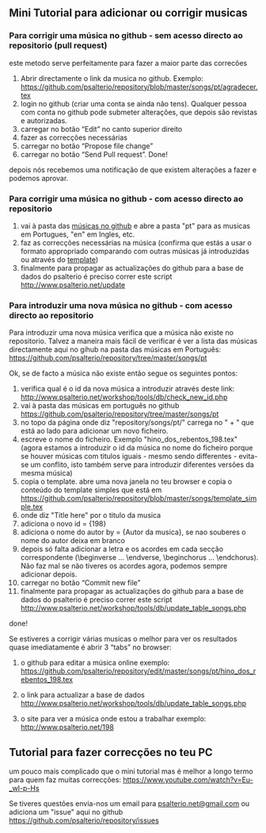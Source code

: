 ## Mini Tutorial para adicionar ou corrigir musicas

### Para corrigir uma música no github - sem acesso directo ao repositorio (pull request)
este metodo serve perfeitamente para fazer a maior parte das correcões

1. Abrir directamente o link da musica no github. Exemplo:  
https://github.com/psalterio/repository/blob/master/songs/pt/agradecer.tex  
2. login no github (criar uma conta se ainda não tens). Qualquer pessoa com conta no github pode submeter alterações, que depois são revistas e autorizadas.   
3. carregar no botão “Edit” no canto superior direito  
4. fazer as correcções necessárias   
5. carregar no botão “Propose file change”  
6. carregar no botão “Send Pull request”. Done!  

depois nós recebemos uma notificação de que existem alterações a fazer e podemos aprovar.

### Para corrigir uma música no github - com acesso directo ao repositorio
1. vai à pasta das [músicas no github](https://github.com/psalterio/repository/tree/master/songs/)
e abre a pasta "pt" para as musicas em Portugues, "en" em Ingles, etc.
2. faz as correcções necessárias na música (confirma que estás a usar o formato appropriado comparando com outras músicas já introduzidas ou através do [template](https://github.com/psalterio/repository/blob/master/songs/template_simple.tex))
3. finalmente para propagar as actualizações do github para a base de dados do 
psalterio é preciso correr este script http://www.psalterio.net/update


### Para introduzir uma nova música no github - com acesso directo ao repositorio
Para introduzir uma nova música verifica que a música não existe no repositorio. 
Talvez a maneira mais fácil de verificar é ver a lista das músicas directamente aqui no gihub na 
pasta das músicas em Português: https://github.com/psalterio/repository/tree/master/songs/pt

Ok, se de facto a música não existe então segue os seguintes pontos:

1. verifica qual é o id da nova música a introduzir através deste link:  http://www.psalterio.net/workshop/tools/db/check_new_id.php
2. vai à pasta das músicas em português no github 
https://github.com/psalterio/repository/tree/master/songs/pt
3. no topo da página onde diz "repository/songs/pt/" carrega no " + " que está ao lado para adicionar um novo ficheiro.
4. escreve o nome do ficheiro. Exemplo "hino_dos_rebentos_198.tex" (agora estamos a introduzir o id da música no nome do ficheiro porque se houver músicas com titulos iguais - mesmo sendo differentes - evita-se um conflito, 
isto também serve para introduzir diferentes versões da mesma música)
5. copia o template. abre uma nova janela no teu browser e copia o conteúdo do template simples que está em 
https://github.com/psalterio/repository/blob/master/songs/template_simple.tex
6. onde diz "Title here" por o titulo da musica
7. adiciona o novo id = {198}
8. adiciona o nome do autor by = {Autor da musica}, se nao souberes o nome do autor deixa em branco
9. depois só falta adicionar a letra e os acordes em cada secção correspondente (\beginverse ...
\endverse, \beginchorus ... \endchorus). Não faz mal se não tiveres os acordes agora, podemos sempre adicionar depois. 
10. carregar no botão “Commit new file”
11. finalmente para propagar as actualizações do github para a base de dados do 
psalterio é preciso correr este script http://www.psalterio.net/workshop/tools/db/update_table_songs.php

done!

Se estiveres a corrigir várias musicas o melhor para ver os resultados quase imediatamente é abrir 3 “tabs” no browser: 

1. o github para editar a música online exemplo:
https://github.com/psalterio/repository/edit/master/songs/pt/hino_dos_rebentos_198.tex

2. o link para actualizar a base de dados
http://www.psalterio.net/workshop/tools/db/update_table_songs.php

3. o site para ver a música onde estou a trabalhar
exemplo: http://www.psalterio.net/198


## Tutorial para fazer correcções no teu PC
um pouco mais complicado que o mini tutorial mas é melhor a longo termo para quem faz muitas correcções: https://www.youtube.com/watch?v=Eu-_wI-p-Hs


Se tiveres questões envia-nos um email para psalterio.net@gmail.com ou adiciona um "issue" aqui no github https://github.com/psalterio/repository/issues


